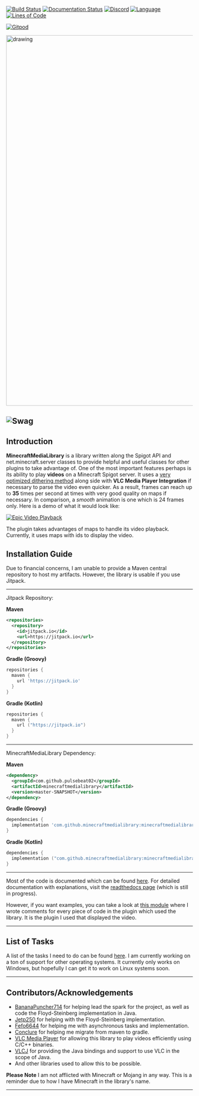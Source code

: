 [![Build Status](https://img.shields.io/circleci/build/github/MinecraftMediaLibrary/MinecraftMediaLibrary?style=for-the-badge)](https://app.circleci.com/pipelines/github/MinecraftMediaLibrary/MinecraftMediaLibrary)
[![Documentation Status](https://img.shields.io/readthedocs/minecraftmedialibrary-wiki/latest?style=for-the-badge)](https://minecraftmedialibrary-wiki.readthedocs.io/en/latest/)
[![Discord](https://img.shields.io/discord/817501569108017223?style=for-the-badge)](https://discord.gg/qVhhbCWQQV)
[![Language](https://img.shields.io/badge/Made%20with-Java-1f425f.svg?style=for-the-badge)](https://www.java.com/en/)
[![Lines of Code](https://img.shields.io/tokei/lines/github/MinecraftMediaLibrary/MinecraftMediaLibrary?style=for-the-badge)](https://github.com/MinecraftMediaLibrary/MinecraftMediaLibrary)

[![Gitpod](https://gitpod.io/button/open-in-gitpod.svg)](https://gitpod.io/#https://github.com/PulseBeat02/MinecraftMediaLibrary)

<img src="https://i.imgur.com/48CJD9j.png" alt="drawing" width="1000"/>

![Swag](http://ForTheBadge.com/images/badges/built-with-swag.svg)
---

## Introduction
**MinecraftMediaLibrary** is a library written along the Spigot API and net.minecraft.server classes to provide helpful
and useful classes for other plugins to take advantage of. One of the most important features perhaps is its ability to
play **videos** on a Minecraft Spigot server. It uses a [very optimized dithering method](https://github.com/MinecraftMediaLibrary/MinecraftMediaLibrary/blob/fdf5d6ad1e936680dd4aa0f372aad065b4f3a28a/MinecraftMediaLibrary-API/src/main/java/com/github/pulsebeat02/minecraftmedialibrary/frame/dither/FilterLiteDither.java#L200) along side with
**VLC Media Player Integration** if necessary to parse the video even quicker. As a result, frames can reach up to **35** times per
second at times with very good quality on maps if necessary. In comparison, a *smooth* animation is one which is 24
frames only. Here is a demo of what it would look like:

[![Epic Video Playback](https://yt-embed.herokuapp.com/embed?v=9oIns_Kp_sk&t=30s)](https://www.youtube.com/watch?v=9oIns_Kp_sk&t=30s)

The plugin takes advantages of maps to handle its video playback. Currently, it uses maps with ids to
display the video.

## Installation Guide
Due to financial concerns, I am unable to provide a Maven central repository to host my artifacts. However, the library
is usable if you use Jitpack.

---

Jitpack Repository:

**Maven**
```xml
<repositories>
  <repository>
    <id>jitpack.io</id>
    <url>https://jitpack.io</url>
  </repository>
</repositories>
```

**Gradle (Groovy)**
```groovy
repositories {
  maven { 
    url 'https://jitpack.io' 
  }
}
```

**Gradle (Kotlin)**
```kotlin
repositories {
  maven { 
    url ("https://jitpack.io")
  }
}
```
---

MinecraftMediaLibrary Dependency:

**Maven**
```xml
<dependency>
  <groupId>com.github.pulsebeat02</groupId>
  <artifactId>minecraftmedialibrary</artifactId>
  <version>master-SNAPSHOT</version>
</dependency>
```

**Gradle (Groovy)**
```groovy
dependencies {
  implementation 'com.github.minecraftmedialibrary:minecraftmedialibrary:-SNAPSHOT'
}
```

**Gradle (Kotlin)**
```kotlin
dependencies {
  implementation ("com.github.minecraftmedialibrary:minecraftmedialibrary:-SNAPSHOT")
}
```

---

Most of the code is documented which can be found [here](https://minecraftmedialibrary.github.io/MinecraftMediaLibrary/). For detailed documentation with explanations, visit the [readthedocs page](https://minecraftmedialibrary-wiki.readthedocs.io/en/latest/) (which is still in progress).

However, if you want examples, you can take a look at [this module](https://github.com/MinecraftMediaLibrary/MinecraftMediaLibrary/tree/master/DeluxeMediaPlugin/src/main/java/com/github/pulsebeat02/deluxemediaplugin) where I wrote comments for every piece of code in the plugin which used the library. It is the plugin I used that displayed the video.

---

## List of Tasks
A list of the tasks I need to do can be found [here](https://github.com/MinecraftMediaLibrary/MinecraftMediaLibrary/issues/3).
I am currently working on a ton of support for other operating systems. It currently only works on Windows, but hopefully I can get it to work on Linux systems soon.

---

## Contributors/Acknowledgements
- [BananaPuncher714](https://github.com/BananaPuncher714) for helping lead the spark for the project, as well as code the Floyd-Steinberg implementation in Java.
- [Jetp250](https://github.com/jetp250) for helping with the Floyd-Steinberg implementation.
- [Fefo6644](https://github.com/Fefo6644) for helping me with asynchronous tasks and implementation.
- [Conclure](https://github.com/Conclure) for helping me migrate from maven to gradle.
- [VLC Media Player](https://www.videolan.org/) for allowing this library to play videos efficiently using C/C++ binaries.
- [VLCJ](https://github.com/caprica/vlcj) for providing the Java bindings and support to use VLC in the scope of Java.
- And other libraries used to allow this to be possible.

**Please Note**
I am not afflicted with Minecraft or Mojang in any way. This is a reminder due to how I have Minecraft in the library's name.

---
